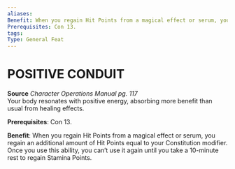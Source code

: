```yaml
---
aliases: 
Benefit: When you regain Hit Points from a magical effect or serum, you regain an additional amount of Hit Points equal to your Constitution modifier. Once you use this ability, you can’t use it again until you take a 10-minute rest to regain Stamina Points.
Prerequisites: Con 13.
tags: 
Type: General Feat
---
```

# POSITIVE CONDUIT
**Source** _Character Operations Manual pg. 117_  
Your body resonates with positive energy, absorbing more benefit than usual from healing effects.

**Prerequisites**: Con 13.

**Benefit**: When you regain Hit Points from a magical effect or serum, you regain an additional amount of Hit Points equal to your Constitution modifier. Once you use this ability, you can’t use it again until you take a 10-minute rest to regain Stamina Points.